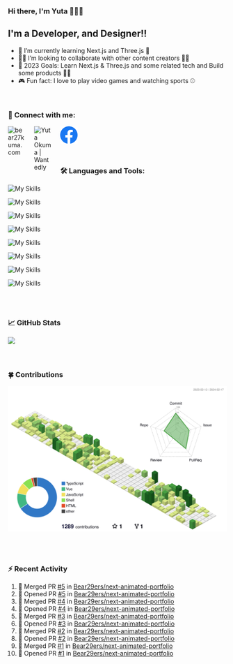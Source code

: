 ### Hi there, I'm Yuta 🤟🏻🐻

## I'm a Developer, and Designer!!

- 🌱 I’m currently learning Next.js and Three.js 🤣
- 👬🏻 I’m looking to collaborate with other content creators 👋🏻
- 🥅 2023 Goals: Learn Next.js & Three.js and some related tech and Build some products 💪🏻
- 🎮 Fun fact: I love to play video games and watching sports ⚾️

<br />

### :wave: Connect with me:

[<img align="left" alt="bear27kuma.com" width="40px" src="https://user-images.githubusercontent.com/39920490/156489586-f125813b-e344-46d6-9306-f5786684b976.jpg" style="margin-right: 20px;" />](https://bear29ers.github.io/)
[<img align="left" alt="Yuta Okuma | Wantedly" width="40px" src="https://user-images.githubusercontent.com/39920490/156489528-fdc520d6-10f1-43b6-8bf8-fadf8dcf1a90.jpg" style="margin-right: 20px;" />](https://www.wantedly.com/id/yuta_okuma_b)
[<img align="left" alt="Yuta Okuma | Facebook" width="40px" src="https://github.com/github/explore/blob/main/topics/facebook/facebook.png?raw=true" style="margin-right: 20px;" />](https://www.facebook.com/kumakuma1129/)

[//]: # '[<img align="left" alt="Yuta Okuma | Instagram" width="40px" src="https://github.com/github/explore/blob/main/topics/instagram/instagram.png?raw=true" />](https://www.instagram.com/bear_27earl/)'

<br />
<br />
<br />
<br />

### :hammer_and_wrench: Languages and Tools:

![My Skills](https://skillicons.dev/icons?i=html,css,sass,tailwind,bootstrap,js,ts)

![My Skills](https://skillicons.dev/icons?i=jquery,threejs,react,emotion,styledcomponents,materialui,nextjs)

![My Skills](https://skillicons.dev/icons?i=vercel,vue,nuxt,vite,nodejs,express,jest)

![My Skills](https://skillicons.dev/icons?i=regex,webpack,babel,php,laravel,mysql,sqlite)

![My Skills](https://skillicons.dev/icons?i=docker,git,github,githubactions,aws,gcp,firebase)

![My Skills](https://skillicons.dev/icons?i=vim,neovim,linux,bash,lua,markdown,svg)

![My Skills](https://skillicons.dev/icons?i=idea,vscode,atom,figma,xd,ps,ai)

![My Skills](https://skillicons.dev/icons?i=pr,ae,postman,sentry,codepen,stackoverflow,discord)

<br />
<br />

### :chart_with_upwards_trend: GitHub Stats

<div style="display: flex;">
    <a href="https://github.com/Bear29ers">
        <img height="220px;" src="https://github-readme-stats-bear29ers.vercel.app/api?username=Bear29ers&show_icons=true&theme=bear">
    </a>
</div>

<br />
<br />

### :four_leaf_clover: Contributions

![](./profile-3d-contrib/profile-green-animate.svg)

<br />
<br />

### :zap: Recent Activity

<!--START_SECTION:activity-->

1. 🎉 Merged PR [#5](https://github.com/Bear29ers/next-animated-portfolio/pull/5) in [Bear29ers/next-animated-portfolio](https://github.com/Bear29ers/next-animated-portfolio)
2. 💪 Opened PR [#5](https://github.com/Bear29ers/next-animated-portfolio/pull/5) in [Bear29ers/next-animated-portfolio](https://github.com/Bear29ers/next-animated-portfolio)
3. 🎉 Merged PR [#4](https://github.com/Bear29ers/next-animated-portfolio/pull/4) in [Bear29ers/next-animated-portfolio](https://github.com/Bear29ers/next-animated-portfolio)
4. 💪 Opened PR [#4](https://github.com/Bear29ers/next-animated-portfolio/pull/4) in [Bear29ers/next-animated-portfolio](https://github.com/Bear29ers/next-animated-portfolio)
5. 🎉 Merged PR [#3](https://github.com/Bear29ers/next-animated-portfolio/pull/3) in [Bear29ers/next-animated-portfolio](https://github.com/Bear29ers/next-animated-portfolio)
6. 💪 Opened PR [#3](https://github.com/Bear29ers/next-animated-portfolio/pull/3) in [Bear29ers/next-animated-portfolio](https://github.com/Bear29ers/next-animated-portfolio)
7. 🎉 Merged PR [#2](https://github.com/Bear29ers/next-animated-portfolio/pull/2) in [Bear29ers/next-animated-portfolio](https://github.com/Bear29ers/next-animated-portfolio)
8. 💪 Opened PR [#2](https://github.com/Bear29ers/next-animated-portfolio/pull/2) in [Bear29ers/next-animated-portfolio](https://github.com/Bear29ers/next-animated-portfolio)
9. 🎉 Merged PR [#1](https://github.com/Bear29ers/next-animated-portfolio/pull/1) in [Bear29ers/next-animated-portfolio](https://github.com/Bear29ers/next-animated-portfolio)
10. 💪 Opened PR [#1](https://github.com/Bear29ers/next-animated-portfolio/pull/1) in [Bear29ers/next-animated-portfolio](https://github.com/Bear29ers/next-animated-portfolio)

<!--END_SECTION:activity-->
